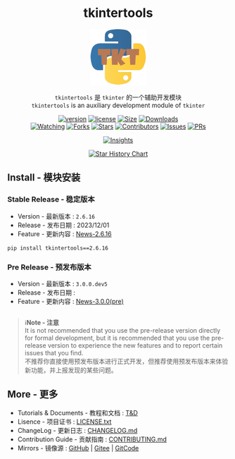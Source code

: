 <div align="center">

# tkintertools

![logo](logo.png)

`tkintertools` 是 `tkinter` 的一个辅助开发模块  
`tkintertools` is an auxiliary development module of `tkinter`

[![version](https://img.shields.io/pypi/v/tkintertools?label=Version)](.)
[![license](https://img.shields.io/pypi/l/tkintertools?label=License)](LICENSE.txt)
[![Size](https://img.shields.io/github/languages/code-size/Xiaokang2022/tkintertools?label=Size)](https://github.com/Xiaokang2022/tkintertools)
[![Downloads](https://img.shields.io/pypi/dm/tkintertools?label=Downloads&logo=pypi)](https://pypistats.org/packages/tkintertools)  
[![Watching](https://img.shields.io/github/watchers/Xiaokang2022/tkintertools?label=Watching&logo=github)](https://github.com/Xiaokang2022/tkintertools/watchers)
[![Forks](https://img.shields.io/github/forks/Xiaokang2022/tkintertools?label=Forks&logo=github)](https://github.com/Xiaokang2022/tkintertools/forks)
[![Stars](https://img.shields.io/github/stars/Xiaokang2022/tkintertools?label=Stars&color=gold&logo=github)](https://github.com/Xiaokang2022/tkintertools/stargazers)
[![Contributors](https://img.shields.io/github/contributors/Xiaokang2022/tkintertools?label=Contributors&logo=github)](https://github.com/Xiaokang2022/tkintertools/graphs/contributors)
[![Issues](https://img.shields.io/github/issues/Xiaokang2022/tkintertools?label=Issues&logo=github)](https://github.com/Xiaokang2022/tkintertools/issues)
[![PRs](https://img.shields.io/github/issues-pr/Xiaokang2022/tkintertools?label=PRs&logo=github)](https://github.com/Xiaokang2022/tkintertools/pulls)

[![Insights](https://repobeats.axiom.co/api/embed/ab8fae686a5a96f91fa71c40c53c189310924f5e.svg)](https://github.com/Xiaokang2022/tkintertools/pulse)

<a href="https://star-history.com/#Xiaokang2022/tkintertools&Date">
    <picture>
        <source media="(prefers-color-scheme: dark)" srcset="https://api.star-history.com/svg?repos=Xiaokang2022/tkintertools&type=Date&theme=dark" />
        <source media="(prefers-color-scheme: light)" srcset="https://api.star-history.com/svg?repos=Xiaokang2022/tkintertools&type=Date" />
        <img alt="Star History Chart" src="https://api.star-history.com/svg?repos=Xiaokang2022/tkintertools&type=Date" />
    </picture>
</a>

</div>

Install - 模块安装
-----------------

### Stable Release - 稳定版本

* Version - 最新版本 : `2.6.16`
* Release - 发布日期 : 2023/12/01
* Feature - 更新内容 : [News-2.6.16](https://xiaokang2022.github.io/tkintertools/news/2.6.16/News/)

```
pip install tkintertools==2.6.16
```

### Pre Release - 预发布版本

* Version - 最新版本 : `3.0.0.dev5`
* Release - 发布日期 : 
* Feature - 更新内容 : [News-3.0.0(pre)](https://xiaokang2022.github.io/tkintertools/news/3.0.0/News/)

```

```

> ℹ️**Note - 注意**  
> It is not recommended that you use the pre-release version directly for formal development, but it is recommended that you use the pre-release version to experience the new features and to report certain issues that you find.  
> 不推荐你直接使用预发布版本进行正式开发，但推荐使用预发布版本来体验新功能，并上报发现的某些问题。

More - 更多
-----------

* Tutorials & Documents - 教程和文档 : [T&D](https://xiaokang2022.github.io/tkintertools/)
* Lisence - 项目证书 : [LICENSE.txt](LICENSE.txt)
* ChangeLog - 更新日志 : [CHANGELOG.md](CHANGELOG.md)
* Contribution Guide - 贡献指南 : [CONTRIBUTING.md](CONTRIBUTING.md)
* Mirrors - 镜像源 : [GitHub](https://github.com/Xiaokang2022/tkintertools) | [Gitee](https://gitee.com/xiaokang-2022/tkintertools) | [GitCode](https://gitcode.net/weixin_62651706/tkintertools)
